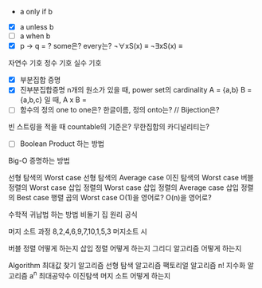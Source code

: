 - a only if b
- [x] a unless b 
- [ ] a when b
- [x] p → q  = ?
some은?
every는?
¬∀xS(x) ≡
¬∃xS(x) ≡

자연수 기호
정수 기호
실수 기호
- [x] 부분집합 증명 
- [x] 진부분집합증명
n개의 원소가 있을 때, power set의 cardinality
A = {a,b} B = {a,b,c} 일 때, A x B =
- [ ] 함수의 정의
one to one은? 한글이름, 정의
onto는? //
Bijection은?

빈 스트링을 적을 때
countable의 기준은?
무한집합의 카디널리티는?
- [ ] Boolean Product 하는 방법



Big-O 증명하는 방법

선형 탐색의 Worst case
선형 탐색의 Average case
이진 탐색의 Worst case
버블 정렬의 Worst case
삽입 정렬의 Worst case
삽입 정렬의 Average case
삽입 정렬의 Best case
행렬 곱의 Worst case
O(1)을 영어로?
O(n)을 영어로?

수학적 귀납법 하는 방법
비둘기 집 원리 공식

머지 소트 과정
8,2,4,6,9,7,10,1,5,3
머지소트 시


버블 정렬 어떻게 하는지
삽입 정렬 어떻게 하는지
그리디 알고리즘 어떻게 하는지

Algorithm
최대값 찾기 알고리즘
선형 탐색 알고리즘
팩토리얼 알고리즘 n!
지수화 알고리즘 a<sup>n</sup>
최대공약수
이진탐색
머지 소트 어떻게 하는지